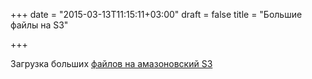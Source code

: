 +++
date = "2015-03-13T11:15:11+03:00"
draft = false
title = "Большие файлы на S3"

+++

<p>Загрузка больших <a href="http://techsd.net/2015/03/upload-large-files-to-s3-using-go-and-aws-sdk-go/">файлов на амазоновский S3</a></p>

